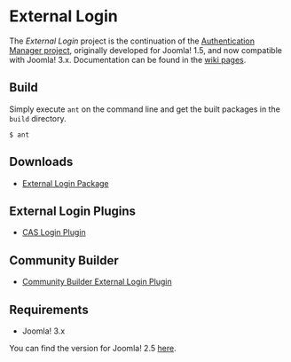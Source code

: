 External Login
===============

The *External Login* project is the continuation of the [Authentication Manager project](http://joomlacode.org/gf/project/auth_manager/), originally developed for Joomla! 1.5, and now compatible with Joomla! 3.x. Documentation can be found in the [wiki pages](https://github.com/chdemko/joomla-external-login/wiki).

Build
-----

Simply execute `ant` on the command line and get the built packages in the `build` directory.

~~~
$ ant
~~~

Downloads
---------

* [External Login Package](http://download.chdemko.com/joomla/extensions/external-login/pkg_externallogin-3.1.1.0-rc1.zip)

External Login Plugins
----------------------

* [CAS Login Plugin](http://download.chdemko.com/joomla/extensions/external-login/plg_system_caslogin-3.1.1.0-rc1.zip)

Community Builder
-----------------

* [Community Builder External Login Plugin](http://download.chdemko.com/joomla/extensions/external-login/plg_user_cbexternallogin-3.1.1.0-rc1.zip)

Requirements
------------

* Joomla! 3.x

You can find the version for Joomla! 2.5 [here](https://github.com/chdemko/joomla-external-login/tree/2.x).

